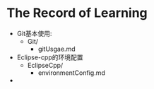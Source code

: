 # The Record of Learning

* Git基本使用:
  * Git/
    * gitUsgae.md
* Eclipse-cpp的环境配置
  * EclipseCpp/
    * environmentConfig.md
* 

